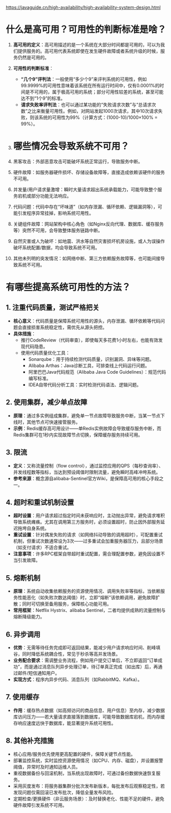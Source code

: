 https://javaguide.cn/high-availability/high-availability-system-design.html


# 什么是高可用？可用性的判断标准是啥？
1. **高可用的定义**：高可用描述的是一个系统在大部分时间都是可用的，可以为我们提供服务的。高可用代表系统即使在发生硬件故障或者系统升级的时候，服务仍然是可用的。

2. **可用性的判断标准**：
    - **“几个9”评判法**：一般使用“多少个9”来评判系统的可用性，例如99.9999%的可用性意味着该系统在所有运行时间中，仅有0.0001%的时间是不可用的，属于极高可用的系统；部分可用性较差的系统，甚至可能达不到“1个9”的标准。
    - **请求失败率评判法**：也可以通过某功能的“失败请求次数”与“总请求次数”之比来衡量可用性。例如，对网站发起1000次请求，其中10次请求失败，则该系统的可用性为99%（计算方式：(1000-10)/1000×100% = 99%）。
  
3. # 哪些情况会导致系统不可用？
1. 黑客攻击：外部恶意攻击可能破坏系统正常运行，导致服务中断。
2. 硬件故障：如服务器硬件损坏、存储设备故障等，直接造成依赖该硬件的服务不可用。
3. 并发量/用户请求量激增：瞬时大量请求超出系统承载能力，可能导致整个服务宕机或部分功能无法响应。
4. 代码问题：代码中存在“坏味道”（如内存泄漏、循环依赖、逻辑漏洞等），可能引发程序异常挂掉，影响系统可用性。
5. 关键组件故障：网站架构中核心角色（如Nginx反向代理、数据库、缓存服务等）突然不可用，会导致整体服务链路中断。
6. 自然灾害或人为破坏：如地震、洪水等自然灾害损坏机房设施，或人为误操作破坏系统配置/数据，均会导致系统不可用。
7. 其他未列明的突发情况：如网络中断、第三方依赖服务故障等，也可能间接导致系统不可用。


# 有哪些提高系统可用性的方法？
## 1. 注重代码质量，测试严格把关
- **核心意义**：代码质量是保障系统可用性的源头，内存泄漏、循环依赖等代码问题会直接损害系统稳定性，需优先从源头把控。
- **具体措施**：
  - 推行CodeReview（代码审查），即使每天多花费1小时左右，也能有效发现代码隐患。
  - 使用代码质量优化工具：
    - Sonarqube：用于持续检测代码质量，识别漏洞、异味等问题。
    - Alibaba Arthas：Java诊断工具，可排查线上代码运行问题。
    - 阿里巴巴Java代码规范（Alibaba Java Code Guidelines）：规范代码编写标准。
    - IDEA自带代码分析工具：实时检测代码语法、逻辑问题。

## 2. 使用集群，减少单点故障
- **原理**：通过多实例组成集群，避免单一节点故障导致服务中断，当某一节点下线时，其他节点可快速接管服务。
- **示例**：Redis缓存高可用设计——单Redis实例故障会导致缓存服务中断，而Redis集群可在1秒内实现故障节点切换，保障缓存服务持续可用。

## 3. 限流
- **定义**：又称流量控制（flow control），通过监控应用的QPS（每秒查询率）、并发线程数等指标，当达到预设阈值时限制流量，避免瞬时高峰冲垮系统。
- **参考来源**：概念源自alibaba-Sentinel官方Wiki，是保障高可用的核心手段之一。

## 4. 超时和重试机制设置
- **超时设置**：用户请求超过指定时间未获响应时，主动抛出异常，避免请求堆积导致系统瘫痪。尤其在调用第三方服务时，必须设置超时，防止因外部服务延迟拖垮自身系统。
- **重试设置**：针对偶发失败的请求（如网络抖动导致的调用超时），可配置重试机制，但重试次数通常设为3次——过多重试会加重服务器压力，且部分场景（如支付请求）不适合重试。
- **注意事项**：许多RPC框架自带超时重试配置，需合理配置参数，避免因设置不当引发故障。

## 5. 熔断机制
- **原理**：系统自动收集依赖服务的资源使用情况、调用失败率等指标，当依赖服务性能恶化（如失败次数达阈值）时，立即“熔断”该依赖调用，避免故障扩散；同时可切换至备用服务，保障核心功能可用。
- **常用框架**：Netflix Hystrix、alibaba Sentinel，二者均提供成熟的流量控制与熔断降级能力。

## 6. 异步调用
- **优势**：无需等待任务完成即可返回结果，能减少用户请求响应时间、削峰填谷，同时降低系统耦合性，常见于秒杀等高并发场景。
- **业务配合要求**：需调整业务流程，例如用户提交订单后，不立即返回“订单成功”，而是通过消息队列异步处理订单，待订单真正完成（如出库）后，再通过邮件/短信通知用户。
- **实现方式**：程序内异步代码、消息队列（如RabbitMQ、Kafka）。

## 7. 使用缓存
- **作用**：缓存热点数据（如高频访问的商品信息、用户信息）至内存，减少数据库访问压力——若大量请求直接落到数据库，可能导致数据库宕机，而内存缓存响应速度远快于数据库，能显著提升系统可用性。

## 8. 其他补充措施
- 核心应用/服务优先使用更高配置的硬件，保障关键节点性能。
- 部署监控系统，实时监控资源使用情况（如CPU、内存、磁盘），并设置报警阈值，异常时及时通知运维人员。
- 重视数据备份与回滚机制，当系统出现故障时，可通过备份数据快速恢复服务。
- 采用灰度发布：将服务器集群分批次发布新版本，每批发布后观察稳定性，若发现问题仅需回滚已发布批次，降低全量发布风险。
- 定期检查/更换硬件（非云服务场景）：及时替换老化、性能不足的硬件，避免硬件故障引发系统不可用。
